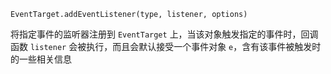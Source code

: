 `EventTarget.addEventListener(type, listener, options)`

将指定事件的监听器注册到 `EventTarget` 上，当该对象触发指定的事件时，回调函数 `listener` 会被执行，而且会默认接受一个事件对象 `e`，含有该事件被触发时的一些相关信息

